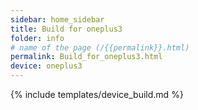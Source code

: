 ```yaml
---
sidebar: home_sidebar
title: Build for oneplus3
folder: info
# name of the page (/{{permalink}}.html)
permalink: Build_for_oneplus3.html
device: oneplus3
---
```

{% include templates/device_build.md %}
